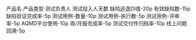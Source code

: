 产品名
产品类型
测试负责人
测试投入人天数
缺陷逃逸DI值-20p
有效缺陷数-15p
缺陷验证完成率-5p
测试用例-数量-10p
测试用例-执行数-5p
测试用例-评审率-5p
AQMD平台使用-10p
周/月报完成率-5p
测试交付件归档率-10p
线上问题回溯-5p
